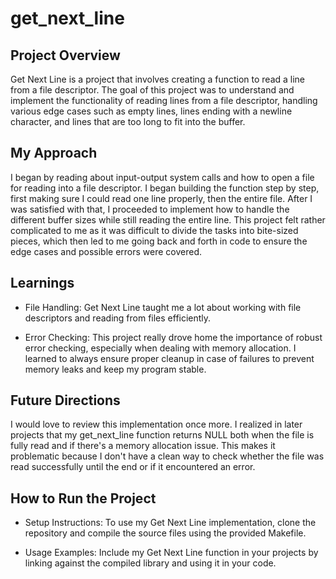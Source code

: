# get_next_line

## Project Overview

Get Next Line is a project that involves creating a function to read a line from a file descriptor. The goal of this project was to understand and implement the functionality of reading lines from a file descriptor, handling various edge cases such as empty lines, lines ending with a newline character, and lines that are too long to fit into the buffer.

## My Approach

I began by reading about input-output system calls and how to open a file for reading into a file descriptor. I began building the function step by step, first making sure I could read one line properly, then the entire file. After I was satisfied with that, I proceeded to implement how to handle the different buffer sizes while still reading the entire line. This project felt rather complicated to me as it was difficult to divide the tasks into bite-sized pieces, which then led to me going back and forth in code to ensure the edge cases and possible errors were covered.

## Learnings

- File Handling: Get Next Line taught me a lot about working with file descriptors and reading from files efficiently.

- Error Checking: This project really drove home the importance of robust error checking, especially when dealing with memory allocation. I learned to always ensure proper cleanup in case of failures to prevent memory leaks and keep my program stable.

## Future Directions

I would love to review this implementation once more. I realized in later projects that my get_next_line function returns NULL both when the file is fully read and if there's a memory allocation issue. This makes it problematic because I don't have a clean way to check whether the file was read successfully until the end or if it encountered an error.

## How to Run the Project

- Setup Instructions: To use my Get Next Line implementation, clone the repository and compile the source files using the provided Makefile.

- Usage Examples: Include my Get Next Line function in your projects by linking against the compiled library and using it in your code.
